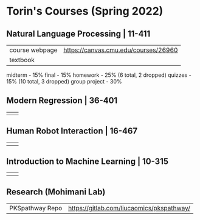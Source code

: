 # Torin's Courses (Spring 2022)

## Natural Language Processing | 11-411
|  |  |
|--|--|
| course webpage | https://canvas.cmu.edu/courses/26960 |
| textbook |  |
midterm - 15%
final - 15%
homework - 25% (6 total, 2 dropped)
quizzes - 15% (10 total, 3 dropped)
group project - 30%

## Modern Regression | 36-401
|  |  |
|--|--|
|  |  |

## Human Robot Interaction | 16-467
|  |  |
|--|--|
|  |  |

## Introduction to Machine Learning | 10-315
|  |  |
|--|--|
|  |  |

## Research (Mohimani Lab)
|||
|--|--|
| PKSpathway Repo | https://gitlab.com/liucaomics/pkspathway/ |
<!--stackedit_data:
eyJoaXN0b3J5IjpbLTY3NzY4MDkyMiwtMTcwNTMwNDIwNV19
-->